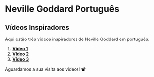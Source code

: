 # Neville Goddard Português

## Vídeos Inspiradores

Aqui estão três vídeos inspiradores de Neville Goddard em português:

1. [**Vídeo 1**](https://www.youtube.com/watch?v=ux7heyb4DWw)
2. [**Vídeo 2**](https://www.youtube.com/watch?v=XN6e5fEqB5M)
3. [**Vídeo 3**](https://www.youtube.com/watch?v=bjVX7hcFi6Q)

Aguardamos a sua visita aos videos! :film_projector:
